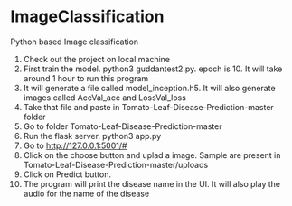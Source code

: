 # ImageClassification
Python based Image classification

1. Check out the project on local machine
2. First train the model. python3 guddantest2.py. epoch is 10. It will take around 1 hour to run this program
3. It will generate a file called model_inception.h5. It will also generate images called AccVal_acc and LossVal_loss
4. Take that file and paste in Tomato-Leaf-Disease-Prediction-master folder
5. Go to folder Tomato-Leaf-Disease-Prediction-master
6. Run the flask server. python3 app.py
7. Go to http://127.0.0.1:5001/#
8. Click on the choose button and uplad a image. Sample are present in Tomato-Leaf-Disease-Prediction-master/uploads
9. Click on Predict button.
10. The program will print the disease name in the UI. It will also play the audio for the name of the disease
